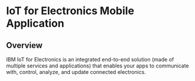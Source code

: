 # IoT for Electronics Mobile Application

## Overview
IBM IoT for Electronics is an integrated end-to-end solution (made of multiple services and applications) that enables your apps to communicate with, control, analyze, and update connected electronics.

